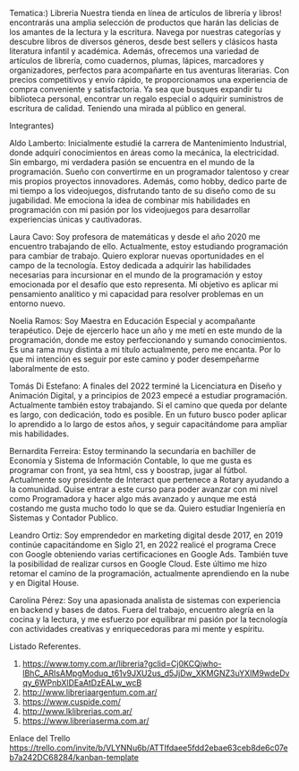 Tematica:) Libreria
Nuestra tienda en línea de artículos de librería y libros! encontrarás una amplia selección de productos que harán las delicias de los amantes de la lectura y la escritura. Navega por nuestras categorías y descubre libros de diversos géneros, desde best sellers y clásicos hasta literatura infantil y académica. Además, ofrecemos una variedad de artículos de librería, como cuadernos, plumas, lápices, marcadores y organizadores, perfectos para acompañarte en tus aventuras literarias. Con precios competitivos y envío rápido, te proporcionamos una experiencia de compra conveniente y satisfactoria. Ya sea que busques expandir tu biblioteca personal, encontrar un regalo especial o adquirir suministros de escritura de calidad.
Teniendo una mirada al público en general.

Integrantes)

Aldo Lamberto: Inicialmente estudié la carrera de Mantenimiento Industrial, donde adquirí conocimientos en áreas como la mecánica, la electricidad. Sin embargo, mi verdadera pasión se encuentra en el mundo de la programación. Sueño con convertirme en un programador talentoso y crear mis propios proyectos innovadores. Además, como hobby, dedico parte de mi tiempo a los videojuegos, disfrutando tanto de su diseño como de su jugabilidad. Me emociona la idea de combinar mis habilidades en programación con mi pasión por los videojuegos para desarrollar experiencias únicas y cautivadoras.

Laura Cavo: Soy profesora de matemáticas y desde el año 2020 me encuentro trabajando de ello. Actualmente, estoy estudiando programación para cambiar de trabajo. Quiero explorar nuevas oportunidades en el campo de la tecnología. Estoy dedicada a adquirir las habilidades necesarias para incursionar en el mundo de la programación y estoy emocionada por el desafío que esto representa. Mi objetivo es aplicar mi pensamiento analítico y mi capacidad para resolver problemas en un entorno nuevo.

Noelia Ramos: Soy Maestra en Educación Especial y acompañante terapéutico. Deje de ejercerlo hace un año y me metí en este mundo de la programación, donde me estoy perfeccionando y sumando conocimientos. Es una rama muy distinta a mi título actualmente, pero me encanta. Por lo que mi intención es seguir por este camino y poder desempeñarme laboralmente de esto.

Tomás Di Estefano: A finales del 2022 terminé la Licenciatura en Diseño y Animación Digital, y a principios de 2023 empecé a estudiar programación. Actualmente también estoy trabajando.
Si el camino que queda por delante es largo, con dedicación, todo es posible. En un futuro busco poder aplicar lo aprendido a lo largo de estos años, y seguir capacitándome para ampliar mis habilidades.

Bernardita Ferreira: Estoy terminando la secundaria en bachiller de Economía y Sistema de Información Contable, lo que me gusta es programar con front, ya sea html, css y boostrap, jugar al fútbol. Actualmente soy presidente de Interact que pertenece a Rotary ayudando a la comunidad. Quise entrar a este curso para poder avanzar con mi nivel como Programadora y hacer algo más avanzado y aunque me está costando me gusta mucho todo lo que se da. Quiero estudiar Ingeniería en Sistemas y Contador Publico.

Leandro Ortiz: Soy emprendedor en marketing digital desde 2017, en 2019 continúe capacitándome en Siglo 21, en 2022 realicé el programa Crece con Google obteniendo varias certificaciones en Google Ads. También tuve la posibilidad de realizar cursos en Google Cloud. Este último me hizo retomar el camino de la programación, actualmente aprendiendo en la nube y en Digital House.

Carolina Pérez: Soy una apasionada analista de sistemas con experiencia en backend y bases de datos. Fuera del trabajo, encuentro alegría en la cocina y la lectura, y me esfuerzo por equilibrar mi pasión por la tecnología con actividades creativas y enriquecedoras para mi mente y espíritu.

Listado Referentes.

1.  https://www.tomy.com.ar/libreria?gclid=Cj0KCQjwho-lBhC_ARIsAMpgModuq_t61v9JXU2us_d5JjDw_XKMGNZ3uYXIM9wdeDvqy_6WPnbXlDEaAtDzEALw_wcB
2.  http://www.libreriaargentum.com.ar/
3.  https://www.cuspide.com/
4.  http://www.lklibrerias.com.ar/
5.  https://www.libreriaserma.com.ar/

Enlace del Trello
https://trello.com/invite/b/VLYNNu6b/ATTIfdaee5fdd2ebae63ceb8de6c07eb7a242DC68284/kanban-template